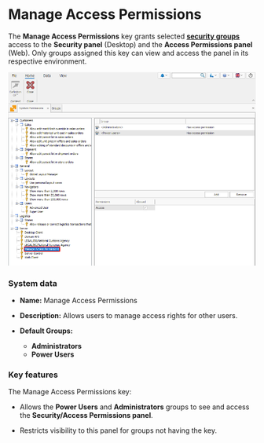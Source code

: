 # **Manage Access Permissions**

The **Manage Access Permissions** key grants selected **[security groups](../groups/index.md)** access to the **Security panel** (Desktop) and the **Access Permissions panel** (Web). Only groups assigned this key can view and access the panel in its respective environment.

![pictures](pictures/Manage_access_permissions_17_12.png)

### System data

* **Name:** Manage Access Permissions

* **Description:** Allows users to manage access rights for other users.

* **Default Groups:**
  
  * **Administrators**
  * **Power Users**


### Key features

The Manage Access Permissions key:

* Allows the **Power Users** and **Administrators** groups to see and access the **Security/Access Permissions panel**.

* Restricts visibility to this panel for groups not having the key.
